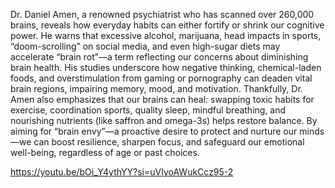 Dr. Daniel Amen, a renowned psychiatrist who has scanned over 260,000 brains, reveals how everyday habits can either fortify or shrink our cognitive power. He warns that excessive alcohol, marijuana, head impacts in sports, “doom-scrolling” on social media, and even high-sugar diets may accelerate “brain rot”—a term reflecting our concerns about diminishing brain health. His studies underscore how negative thinking, chemical-laden foods, and overstimulation from gaming or pornography can deaden vital brain regions, impairing memory, mood, and motivation. Thankfully, Dr. Amen also emphasizes that our brains can heal: swapping toxic habits for exercise, coordination sports, quality sleep, mindful breathing, and nourishing nutrients (like saffron and omega-3s) helps restore balance. By aiming for “brain envy”—a proactive desire to protect and nurture our minds—we can boost resilience, sharpen focus, and safeguard our emotional well-being, regardless of age or past choices.

https://youtu.be/bOi_Y4ythYY?si=uVIyoAWukCcz95-2
